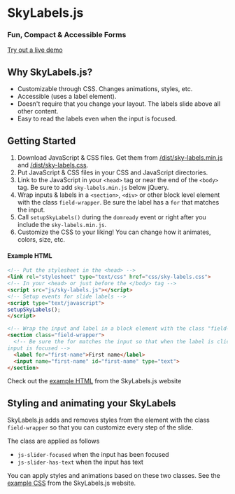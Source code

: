 SkyLabels.js
======

### Fun, Compact & Accessible Forms

[Try out a live demo](http://thoughtbot.github.io/sky-labels/)

## Why SkyLabels.js?

* Customizable through CSS. Changes animations, styles, etc.
* Accessible (uses a label element).
* Doesn't require that you change your layout. The labels slide above all other content.
* Easy to read the labels even when the input is focused.

## Getting Started

1. Download JavaScript & CSS files. Get them from [/dist/sky-labels.min.js](dist/sky-labels.min.js)
   and [/dist/sky-labels.css](/dist/sky-labels.css).
2. Put JavaScript & CSS files in your CSS and JavaScript directories.
3. Link to the JavaScript in your `<head>` tag or near the end of the `<body>`
   tag. Be sure to add `sky-labels.min.js` below jQuery.
4. Wrap inputs & labels in a `<section>`, `<div>` or other block level element with
   the class `field-wrapper`. Be sure the label has a `for` that matches the input.
5. Call `setupSkyLabels()` during the `domready` event or right after you include the
   `sky-labels.min.js`.
6. Customize the CSS to your liking! You can change how it animates, colors,
   size, etc.

#### Example HTML

```html
<!-- Put the stylesheet in the <head> -->
<link rel="stylesheet" type="text/css" href="css/sky-labels.css">
<!-- In your <head> or just before the </body> tag -->
<script src="js/sky-labels.js"></script>
<!-- Setup events for slide labels -->
<script type="text/javascript">
setupSkyLabels();
</script>
```

```html
<!-- Wrap the input and label in a block element with the class "field-wrapper" -->
<section class="field-wrapper">
  <!-- Be sure the for matches the input so that when the label is clicked the
input is focused -->
  <label for="first-name">First name</label>
  <input name="first-name" id="first-name" type="text">
</section>
```
Check out the [example
HTML](https://github.com/thoughtbot/slider/blob/gh-pages/index.html) from the
SkyLabels.js website

## Styling and animating your SkyLabels

SkyLabels.js adds and removes styles from the element with the class
`field-wrapper` so that you can customize every step of the slide.

The class are applied as follows

* `js-slider-focused` when the input has been focused
* `js-slider-has-text` when the input has text

You can apply styles and animations based on these two classes. See the [example
CSS](https://github.com/thoughtbot/slider/blob/gh-pages/stylesheets/_slider.scss)
from the SkyLabels.js website.
